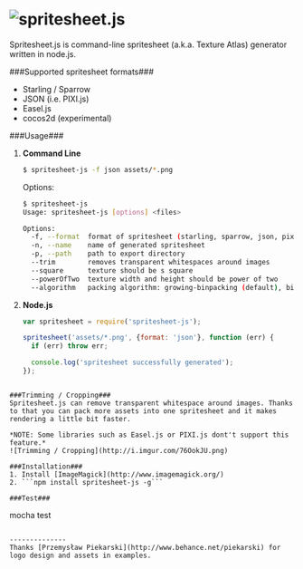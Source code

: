 ![spritesheet.js](http://i.imgur.com/RcHZ2qZ.png)
==============

Spritesheet.js is command-line spritesheet (a.k.a. Texture Atlas) generator written in node.js.

###Supported spritesheet formats###
* Starling / Sparrow
* JSON (i.e. PIXI.js)
* Easel.js
* cocos2d (experimental)

###Usage###
1. **Command Line**
    ```bash
    $ spritesheet-js -f json assets/*.png
    ```
    Options:
    ```bash
    $ spritesheet-js
    Usage: spritesheet-js [options] <files>

	Options:
      -f, --format  format of spritesheet (starling, sparrow, json, pixi.js, easel.js, cocos2d)                                                      [default: "json"]
      -n, --name    name of generated spritesheet                                                                                                    [default: "spritesheet"]
      -p, --path    path to export directory                                                                                                         [default: "."]
      --trim        removes transparent whitespaces around images                                                                                    [default: false]
      --square      texture should be s square                                                                                                       [default: false]
      --powerOfTwo  texture width and height should be power of two                                                                                  [default: false]
      --algorithm   packing algorithm: growing-binpacking (default), binpacking (requires passing width and height options), vertical or horizontal  [default: "growing-binpacking"]

    ```
2. **Node.js**
    ```javascript
    var spritesheet = require('spritesheet-js');
    
    spritesheet('assets/*.png', {format: 'json'}, function (err) {
      if (err) throw err;

      console.log('spritesheet successfully generated');
    });
  ```
  
###Trimming / Cropping###
Spritesheet.js can remove transparent whitespace around images. Thanks to that you can pack more assets into one spritesheet and it makes rendering a little bit faster.

*NOTE: Some libraries such as Easel.js or PIXI.js dont't support this feature.*
![Trimming / Cropping](http://i.imgur.com/76OokJU.png)

###Installation###
1. Install [ImageMagick](http://www.imagemagick.org/)
2. ```npm install spritesheet-js -g```

###Test###
```
mocha test
```

--------------
Thanks [Przemysław Piekarski](http://www.behance.net/piekarski) for logo design and assets in examples.
